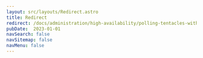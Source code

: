 ```yaml
---
layout: src/layouts/Redirect.astro
title: Redirect
redirect: /docs/administration/high-availability/polling-tentacles-with-ha
pubDate:  2023-01-01
navSearch: false
navSitemap: false
navMenu: false
---
```

